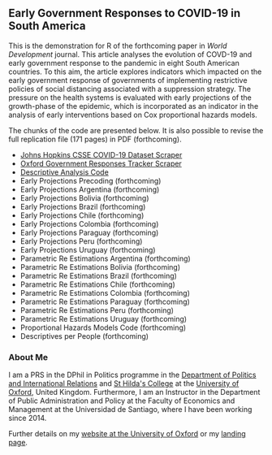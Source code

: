 ## Early Government Responses to COVID-19 in South America

This is the demonstration for R of the forthcoming paper in *World Development* journal. This article analyses the evolution of COVD-19 and early government response to the pandemic in eight South American countries. To this aim, the article explores indicators which impacted on the early government response of governments of implementing restrictive policies of social distancing associated with a suppression strategy. The pressure on the health systems is evaluated with early projections of the growth-phase of the epidemic, which is incorporated as an indicator in the analysis of early interventions based on Cox proportional hazards models.

The chunks of the code are presented below. It is also possible to revise the full replication file (171 pages) in PDF (forthcoming).

- [Johns Hopkins CSSE COVID-19 Dataset Scraper](demonstration-R/CSSE-Scraper.md)
- [Oxford Government Responses Tracker Scraper](demonstration-R/OxCGRT.md)
- [Descriptive Analysis Code](demonstration-R/Descriptive-Analysis.md) 
- Early Projections Precoding (forthcoming)
- Early Projections Argentina (forthcoming)
- Early Projections Bolivia (forthcoming)
- Early Projections Brazil (forthcoming)
- Early Projections Chile (forthcoming)
- Early Projections Colombia (forthcoming)
- Early Projections Paraguay (forthcoming)
- Early Projections Peru (forthcoming)
- Early Projections Uruguay (forthcoming)
- Parametric Re Estimations Argentina (forthcoming)
- Parametric Re Estimations Bolivia (forthcoming)
- Parametric Re Estimations Brazil (forthcoming)
- Parametric Re Estimations Chile (forthcoming)
- Parametric Re Estimations Colombia (forthcoming)
- Parametric Re Estimations Paraguay (forthcoming)
- Parametric Re Estimations Peru (forthcoming)
- Parametric Re Estimations Uruguay (forthcoming)
- Proportional Hazards Models Code (forthcoming)
- Descriptives per People (forthcoming)

### About Me

I am a PRS in the DPhil in Politics programme in the [Department of Politics and International Relations](https://www.politics.ox.ac.uk/) and [St Hilda's College](https://www.sthildas.ox.ac.uk/) at the [University of Oxford](http://www.ox.ac.uk/), United Kingdom. Furthermore, I am an Instructor in the Department of Public Administration and Policy at the Faculty of Economics and Management at the Universidad de Santiago, where I have been working since 2014. 

Further details on my [website at the University of Oxford](http://users.ox.ac.uk/~shil5311/) or my [landing page](https://bgonzalezbustamante.com/).
